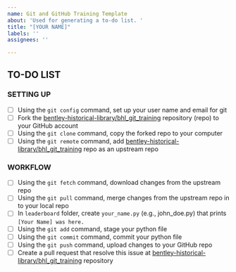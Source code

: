 ```yaml
---
name: Git and GitHub Training Template
about: 'Used for generating a to-do list. '
title: "[YOUR NAME]"
labels: ''
assignees: ''

---
```

## TO-DO LIST

### SETTING UP
- [ ] Using the `git config` command, set up your user name and email for git
- [ ] Fork the [bentley-historical-library/bhl_git_training](https://github.com/bentley-historical-library/bhl_git_training) repository (repo) to your GitHub account
- [ ] Using the `git clone` command, copy the forked repo to your computer
- [ ] Using the `git remote` command, add [bentley-historical-library/bhl_git_training](https://github.com/bentley-historical-library/bhl_git_training) repo as an upstream repo

### WORKFLOW
- [ ] Using the `git fetch` command, download changes from the upstream repo
- [ ] Using the `git pull` command, merge changes from the upstream repo in to your local repo
- [ ] In `leaderboard` folder, create `your_name.py` (e.g., john_doe.py) that prints `[Your Name] was here.`
- [ ] Using the `git add` command, stage your python file
- [ ] Using the `git commit` command, commit your python file
- [ ] Using the `git push` command, upload changes to your GitHub repo
- [ ] Create a pull request that resolve this issue at [bentley-historical-library/bhl_git_training](https://github.com/bentley-historical-library/bhl_git_training) repository
